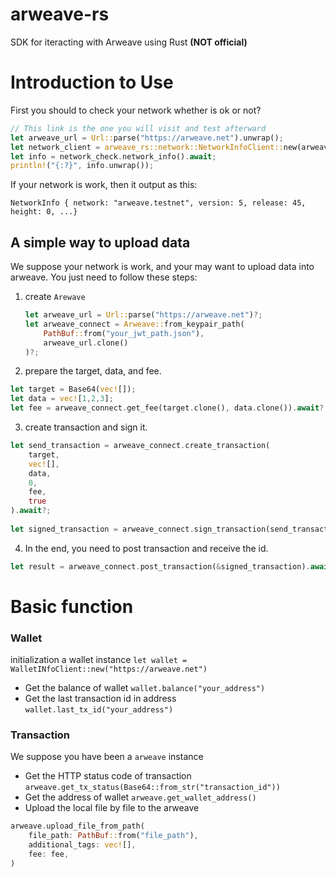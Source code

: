# arweave-rs

SDK for iteracting with Arweave using Rust **(NOT official)**

# Introduction to Use

First you should to check your network whether is ok or not?

```rust
// This link is the one you will visit and test afterward
let arweave_url = Url::parse("https://arweave.net").unwrap();
let network_client = arweave_rs::network::NetworkInfoClient::new(arweave_url);
let info = network_check.network_info().await;
println!("{:?}", info.unwrap());
```

If your network is work, then it output as this:

```
NetworkInfo { network: "arweave.testnet", version: 5, release: 45, height: 0, ...}
```

## A simple way to upload data

We suppose your network is work, and your may want to upload data into arweave. You just need to follow these steps:

1. create `Arewave`

   ```rust
   let arweave_url = Url::parse("https://arweave.net")?;
   let arweave_connect = Arweave::from_keypair_path(
       PathBuf::from("your_jwt_path.json"),
       arweave_url.clone()
   )?;
   ```

   

2. prepare the target, data, and fee.

```rust
let target = Base64(vec![]);
let data = vec![1,2,3];
let fee = arweave_connect.get_fee(target.clone(), data.clone()).await?;
```

3. create transaction and sign it.

```rust
let send_transaction = arweave_connect.create_transaction(
    target,
    vec![],
    data,
    0,
    fee,
    true
).await?;
        
let signed_transaction = arweave_connect.sign_transaction(send_transaction)?;
```

4. In the end, you need to post transaction and receive the id.

```rust
let result = arweave_connect.post_transaction(&signed_transaction).await?;
```

# Basic function

### Wallet

initialization a wallet instance `let wallet = WalletINfoClient::new("https://arweave.net")`

- Get the balance of wallet `wallet.balance("your_address")`
- Get the last transaction id in address `wallet.last_tx_id("your_address")`

### Transaction

We suppose you have been a `arweave` instance

- Get the HTTP status code of transaction `arweave.get_tx_status(Base64::from_str("transaction_id"))`
- Get the address of wallet `arweave.get_wallet_address()`
- Upload the local file by file to the arweave

```rust
arweave.upload_file_from_path(
    file_path: PathBuf::from("file_path"),
    additional_tags: vec![],
    fee: fee,
)
```





